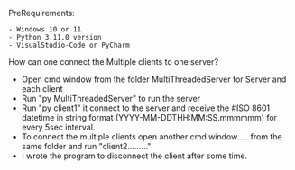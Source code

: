PreRequirements: 

	- Windows 10 or 11
	- Python 3.11.0 version 
	- VisualStudio-Code or PyCharm

How can one connect the Multiple clients to one server?

- Open cmd window from the folder MultiThreadedServer for Server and each client 
- Run "py MultiThreadedServer" to run the server
- Run "py client1" it connect to the server and receive the #ISO 8601 datetime in string format (YYYY-MM-DDTHH:MM:SS.mmmmmm) for every 5sec interval.
- To connect the multiple clients open another cmd window..... from the same folder and run "client2........." 
- I wrote the program to  disconnect the client after some time.

